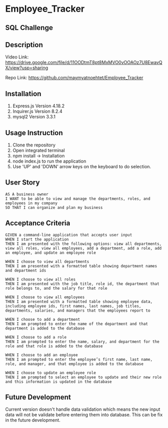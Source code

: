 # Employee_Tracker
## SQL Challenge
## Description

Video Link: https://drive.google.com/file/d/11OODtmT8pt8MxMVO0vOOAOz7U8EwavQX/view?usp=sharing

Repo Link: https://github.com/maymyatnoehtet/Employee_Tracker

## Installation
1. Express.js Version 4.18.2
2. Inquirer.js Version 8.2.4
3. mysql2 Version 3.3.1

## Usage Instruction
1. Clone the repository
2. Open integrated terminal
3. npm install -> Installation
4. node index.js to run the application
5. Use 'UP' and 'DOWN' arrow keys on the keyboard to do selection.

## User Story

```
AS A business owner
I WANT to be able to view and manage the departments, roles, and employees in my company
SO THAT I can organize and plan my business
```

## Acceptance Criteria

```
GIVEN a command-line application that accepts user input
WHEN I start the application
THEN I am presented with the following options: view all departments, view all roles, view all employees, add a department, add a role, add an employee, and update an employee role

WHEN I choose to view all departments
THEN I am presented with a formatted table showing department names and department ids

WHEN I choose to view all roles
THEN I am presented with the job title, role id, the department that role belongs to, and the salary for that role

WHEN I choose to view all employees
THEN I am presented with a formatted table showing employee data, including employee ids, first names, last names, job titles, departments, salaries, and managers that the employees report to

WHEN I choose to add a department
THEN I am prompted to enter the name of the department and that department is added to the database

WHEN I choose to add a role
THEN I am prompted to enter the name, salary, and department for the role and that role is added to the database

WHEN I choose to add an employee
THEN I am prompted to enter the employee’s first name, last name, role, and manager, and that employee is added to the database

WHEN I choose to update an employee role
THEN I am prompted to select an employee to update and their new role and this information is updated in the database
```

## Future Development

Current version doesn't handle data validation which means the new input data will not be validate before entering them into database. This can be fix in the future development.


